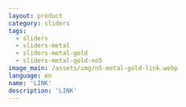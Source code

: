 ```yaml
---
layout: product
category: sliders
tags:
  - sliders
  - sliders-metal
  - sliders-metal-gold
  - sliders-metal-gold-no5
image_main: /assets/img/n5-metal-gold-link.webp
language: en
name: 'LINK'
description: 'LINK'
---
```

